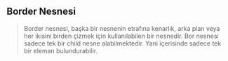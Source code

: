 ## Border Nesnesi ##

> Border nesnesi, başka bir nesnenin etrafına kenarlık, arka plan veya  her ikisini birden çizmek için kullanılabilen bir nesnedir. Bor nesnesi sadece tek bir child nesne alabilmektedir.
> Yani içerisinde sadece tek bir eleman bulundurabilir.
